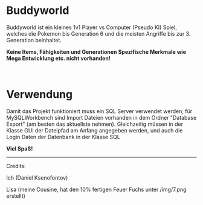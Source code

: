 # Buddyworld
Buddyworld ist ein kleines 1v1 Player vs Computer (Pseudo KI) Spiel, welches die Pokemon bis Generation 6 und die meisten Angriffe bis zur 3. Generation beinhaltet.
<p><b>Keine Items, Fähigkeiten und Generationen Spezifische Merkmale wie Mega Entwicklung etc. nicht vorhanden!</b></p>
<br>

# Verwendung
Damit das Projekt funktioniert muss ein SQL Server verwendet werden, für MySQLWorkbench sind Import Dateien vorhanden in dem Ordner "Database Export" (am besten das aktuellste nehmen).
Gleichzeitig müssen in der Klasse GUI der Dateipfad am Anfang angegeben werden, und auch die Login Daten der Datenbank in der Klasse SQL
<br>

<b>Viel Spaß!</b>
<hr>
Credits:
<p>Ich (Daniel Ksenofontov)</p>
<p></p>Lisa (meine Cousine, hat den 10% fertigen Feuer Fuchs unter /img/7.png erstellt)</p>
